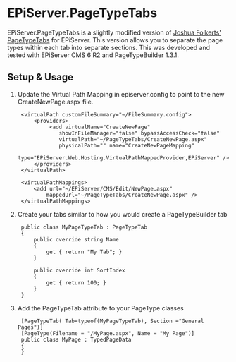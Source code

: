 EPiServer.PageTypeTabs
==

EPiServer.PageTypeTabs is a slightly modified version of [Joshua Folkerts' PageTypeTabs](http://www.joshuafolkerts.com/blog/2011/08/page-type-tabs/) for EPiServer. This version allows you to separate the page types within each tab into separate sections. This was developed and tested with EPiServer CMS 6 R2 and PageTypeBuilder 1.3.1.

Setup &amp; Usage
--

1) Update the Virtual Path Mapping in episerver.config to point to the new CreateNewPage.aspx file.
	
		<virtualPath customFileSummary="~/FileSummary.config">
			<providers>
				 <add virtualName="CreateNewPage" 
				 	showInFileManager="false" bypassAccessCheck="false"
				 	virtualPath="~/PageTypeTabs/CreateNewPage.aspx"  
				 	physicalPath="" name="CreateNewPageMapping"
				 	type="EPiServer.Web.Hosting.VirtualPathMappedProvider,EPiServer" />
			</providers>
		</virtualPath>
		
		<virtualPathMappings>
			<add url="~/EPiServer/CMS/Edit/NewPage.aspx" 
				mappedUrl="~/PageTypeTabs/CreateNewPage.aspx" />
		</virtualPathMappings>


2) Create your tabs similar to how you would create a PageTypeBuilder tab

		public class MyPageTypeTab : PageTypeTab
		{
			public override string Name
			{
				get { return "My Tab"; }
			}
	
			public override int SortIndex
			{
				get { return 100; }
			}
		}

3) Add the PageTypeTab attribute to your PageType classes

		[PageTypeTab( Tab=typeof(MyPageTypeTab), Section ="General Pages")]
		[PageType(Filename = "/MyPage.aspx", Name = "My Page")]
		public class MyPage : TypedPageData
		{
		}